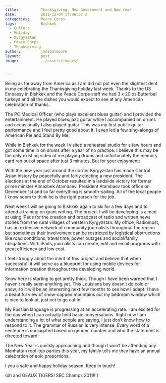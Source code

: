 ```yaml
---
title:			Thanksgiving, New Government and New Year
date:			2011-12-04 17:06:57 Z
categories:		Peace Corps
tags:			Bishkek
  - Culture
  - Holiday
  - Kyrgyzstan
  - Peace Corps
  - Thanksgiving
author:			judsonlmoore
layout:			post
image:			../assets/images/


---
```


Being as far away from America as I am did not put even the slightest dent in my celebrating the Thanksgiving holiday last week. Thanks to the US Embassy in Bishkek and the Peace Corps staff we had 3 x 20lbs Butterball turkeys and all the dishes you would expect to see at any American celebration of thanks.

The PC Medical Officer (who plays excellent blues guitar) and I provided the entertainment. He played blues/jazz guitar while I accompanied on drums and occasionally I also played guitar. This was my first public guitar performance and I feel pretty good about it. I even led a few sing-alongs of American Pie and Stand By Me.

While in Bishkek for the week I visited a rehearsal studio for a few hours and got some time in on drums after a year of no practice. I believe this may be the only existing video of me playing drums and unfortunately the memory card ran out of space after just 3 minutes. But for your enjoyment:

With the new year just around the corner Kyrgyzstan has made Central Asian history by peacefully and fairly electing a new president. The elections at the end of October resulted in a landslide victory for former prime minster Almazbek Atambaev. President Atambaev took office on December 1st and so far everything is smooth-sailing. All of the local people I know seem to think he is the right person for the job.

Next week I will be going to Bishkek again to ski for a few days and to attend a training on grant writing. The project I will be developing is aimed at using iPads for the creation and broadcast of radio and written news stories from the rural villages of western Kyrgyzstan. My office, Radiomost, has an extensive network of community journalists throughout the region but sometimes their involvement can be restricted by logistical obstructions like road conditions, travel time, power outages and social/family obligations. With iPads, journalists can create, edit and email programs with great efficiency and low cost.

I feel strongly about the merit of this project and believe that when successful, it will serve as a blueprint for using mobile devices for information creation throughout the developing world.

Snow here is starting to get pretty thick. Though I have been warned that I haven’t really seen anything yet. This Louisiana boy doesn’t do cold or snow, so it will be an interesting next few months to see how I adapt. I have a beautiful view of snow-capped mountains out my bedroom window which is nice to look at, just not to go out in!

My Russian language is progressing at an accelerating rate. I am excited for the day when I can actually hold basic conversations. Right now I am understanding a lot of what people are saying, I just don’t know how to respond to it. The grammar of Russian is very intense. Every word of a sentence is conjugated based on gender, number and who the statement is directed toward.

The New Year is quickly approaching and though I won’t be attending any Manhattan roof-top parties this year, my family tells me they have an annual celebration of epic proportions.

I you a safe and happy holiday season. Keep in touch!

(oh and GEAUX TIGERS! SEC Champs 2011!!!)
